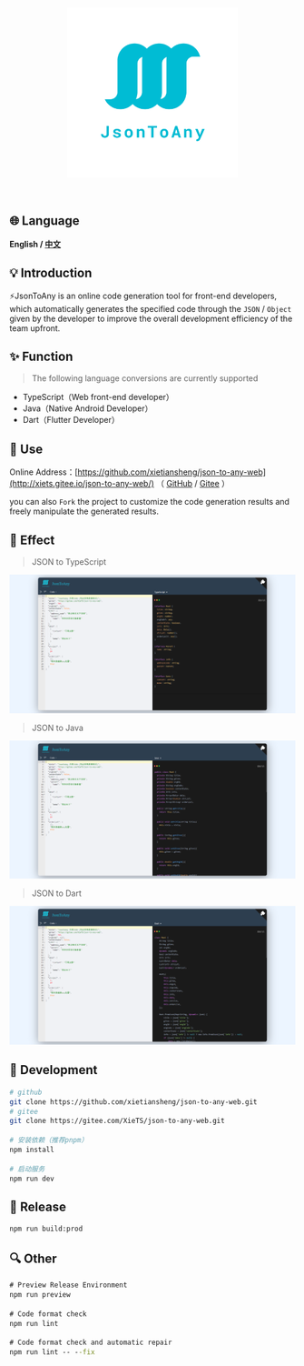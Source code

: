 <p align="center" >
<img width="300" src="./src/assets/images/logo.png">
</p>

<p align="center">
<img alt="" src="https://img.shields.io/badge/vue-3.2.41-brightgreen" />
<img alt="" src="https://img.shields.io/badge/vite-3.2.0-brightgreen" />
<img alt="" src="https://img.shields.io/badge/json--to--any-5.0.3-brightgreen" />
</p>


## 🌐 Language
**English / [中文](README_CN.md)**


## 💡 Introduction

⚡️JsonToAny is an online code generation tool for front-end developers, which automatically generates the specified code through the `JSON` / `Object` given by the developer to improve the overall development efficiency of the team upfront.


## ✨ Function

> The following language conversions are currently supported

* TypeScript（Web front-end developer）
* Java（Native Android Developer）
* Dart（Flutter Developer）


## 📝 Use

Online Address：[https://github.com/xietiansheng/json-to-any-web](http://xiets.gitee.io/json-to-any-web/)
（ [GitHub](https://github.com/xietiansheng/json-to-any-web) / [Gitee](https://gitee.com/XieTS/json-to-any-web) ）

you can also `Fork` the project to customize the code generation results and freely manipulate the generated results.

## 🎉 Effect

> JSON to TypeScript

![](./src/assets/images/example-ts.png)

> JSON to Java

![](./src/assets/images/example-java.png)

> JSON to Dart

![](./src/assets/images/example-dart.png)

## 🔨 Development

```bash
# github
git clone https://github.com/xietiansheng/json-to-any-web.git
# gitee
git clone https://gitee.com/XieTS/json-to-any-web.git

# 安装依赖（推荐pnpm）
npm install

# 启动服务
npm run dev
```

## 🔧 Release

```cmd
npm run build:prod
```

## 🔍️ Other

```cmd
# Preview Release Environment
npm run preview

# Code format check
npm run lint

# Code format check and automatic repair
npm run lint -- --fix
```
